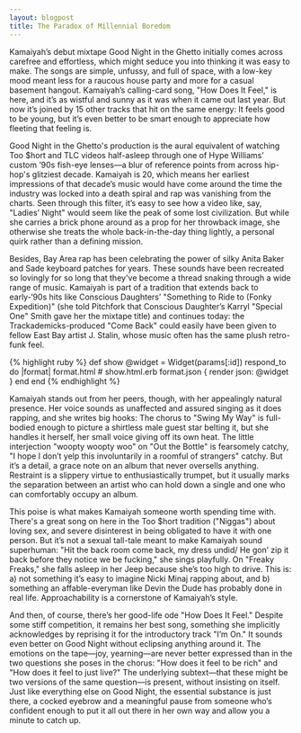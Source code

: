```yaml
---
layout: blogpost
title: The Paradox of Millennial Boredom
---
```


Kamaiyah’s debut mixtape Good Night in the Ghetto initially comes across carefree and effortless, which might seduce you into thinking it was easy to make. The songs are simple, unfussy, and full of space, with a low-key mood meant less for a raucous house party and more for a casual basement hangout. Kamaiyah’s calling-card song, "How Does It Feel," is here, and it’s as wistful and sunny as it was when it came out last year. But now it’s joined by 15 other tracks that hit on the same energy: It feels good to be young, but it’s even better to be smart enough to appreciate how fleeting that feeling is.

Good Night in the Ghetto's production is the aural equivalent of watching Too $hort and TLC videos half-asleep through one of Hype Williams’ custom ’90s fish-eye lenses—a blur of reference points from across hip-hop's glitziest decade. Kamaiyah is 20, which means her earliest impressions of that decade’s music would have come around the time the industry was locked into a death spiral and rap was vanishing from the charts. Seen through this filter, it’s easy to see how a video like, say, "Ladies’ Night" would seem like the peak of some lost civilization. But while she carries a brick phone around as a prop for her throwback image, she otherwise she treats the whole back-in-the-day thing lightly, a personal quirk rather than a defining mission.

Besides, Bay Area rap has been celebrating the power of silky Anita Baker and Sade keyboard patches for years. These sounds have been recreated so lovingly for so long that they've become a thread snaking through a wide range of music. Kamaiyah is part of a tradition that extends back to early-‘90s hits like Conscious Daughters’ "Something to Ride to (Fonky Expedition)" (she told Pitchfork that Conscious Daughter’s Karryl "Special One" Smith gave her the mixtape title) and continues today: the Trackademicks-produced "Come Back" could easily have been given to fellow East Bay artist J. Stalin, whose music often has the same plush retro-funk feel.

{% highlight ruby %}
def show
  @widget = Widget(params[:id])
  respond_to do |format|
    format.html # show.html.erb
    format.json { render json: @widget }
  end
end
{% endhighlight %}

Kamaiyah stands out from her peers, though, with her appealingly natural presence. Her voice sounds as unaffected and assured singing as it does rapping, and she writes big hooks: The chorus to "Swing My Way" is full-bodied enough to picture a shirtless male guest star belting it, but she handles it herself, her small voice giving off its own heat. The little interjection "woopty woopty woo" on "Out the Bottle" is fearsomely catchy, "I hope I don’t yelp this involuntarily in a roomful of strangers" catchy. But it’s a detail, a grace note on an album that never oversells anything. Restraint is a slippery virtue to enthusiastically trumpet, but it usually marks the separation between an artist who can hold down a single and one who can comfortably occupy an album.

This poise is what makes Kamaiyah someone worth spending time with. There's a great song on here in the Too $hort tradition ("Niggas") about loving sex, and severe disinterest in being obligated to have it with one person. But it’s not a sexual tall-tale meant to make Kamaiyah sound superhuman: "Hit the back room come back, my dress undid/ He gon’ zip it back before they notice we be fucking," she sings playfully. On "Freaky Freaks," she falls asleep in her Jeep because she’s too high to drive. This is: a) not something it’s easy to imagine Nicki Minaj rapping about, and b) something an affable-everyman like Devin the Dude has probably done in real life. Approachability is a cornerstone of Kamaiyah’s style.

And then, of course, there’s her good-life ode "How Does It Feel." Despite some stiff competition, it remains her best song, something she implicitly acknowledges by reprising it for the introductory track "I’m On." It sounds even better on Good Night without eclipsing anything around it. The emotions on the tape—joy, yearning—are never better expressed than in the two questions she poses in the chorus: "How does it feel to be rich" and "How does it  feel to just live?" The underlying subtext—that these might be two versions of the same question—is present, without insisting on itself. Just like everything else on Good Night, the essential substance is just there, a cocked eyebrow and a meaningful pause from someone who’s confident enough to put it all out there in her own way and allow you a minute to catch up.